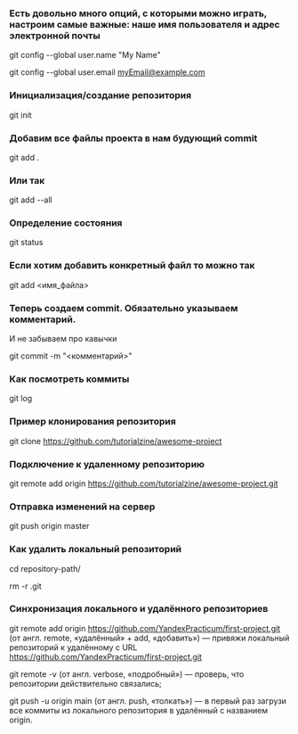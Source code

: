 ### Есть довольно много опций, с которыми можно играть, настроим самые важные: наше имя пользователя и адрес электронной почты

git config --global user.name "My Name"

git config --global user.email myEmail@example.com

### Инициализация/создание репозитория
git init

### Добавим все файлы проекта в нам будующий commit
git add .
### Или так
git add --all

### Определение состояния
git status


### Если хотим добавить конкретный файл то можно так
git add <имя_файла>

### Теперь создаем commit. Обязательно указываем комментарий.
И не забываем про кавычки


git commit -m "<комментарий>"

### Как посмотреть коммиты 
git log

### Пример клонирования репозитория
git clone https://github.com/tutorialzine/awesome-project

### Подключение к удаленному репозиторию
git remote add origin https://github.com/tutorialzine/awesome-project.git

### Отправка изменений на сервер
git push origin master

### Как удалить локальный репозиторий
cd repository-path/

rm -r .git

### Синхронизация локального и удалённого репозиториев
git remote add origin https://github.com/YandexPracticum/first-project.git (от англ. remote, «удалённый» + add, «добавить») — привяжи локальный репозиторий к удалённому с URL https://github.com/YandexPracticum/first-project.git

git remote -v (от англ. verbose, «подробный») — проверь, что репозитории действительно связались;

git push -u origin main (от англ. push, «толкать») — в первый раз загрузи все коммиты из локального репозитория в удалённый с названием origin.